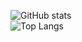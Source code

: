 ![GitHub stats](https://github-readme-stats.vercel.app/api?username=justsoleo&theme=default&show_icons=true)  
![Top Langs](https://github-readme-stats.vercel.app/api/top-langs/?username=justsoleo&layout=compact&theme=default&hide_title=true)
